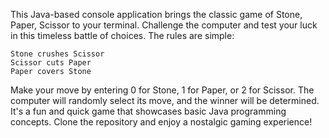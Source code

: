 This Java-based console application brings the classic game of Stone, Paper, Scissor to your terminal. Challenge the computer and test your luck in this timeless battle of choices. The rules are simple:

    Stone crushes Scissor
    Scissor cuts Paper
    Paper covers Stone

Make your move by entering 0 for Stone, 1 for Paper, or 2 for Scissor. The computer will randomly select its move, and the winner will be determined. It's a fun and quick game that showcases basic Java programming concepts. Clone the repository and enjoy a nostalgic gaming experience!
